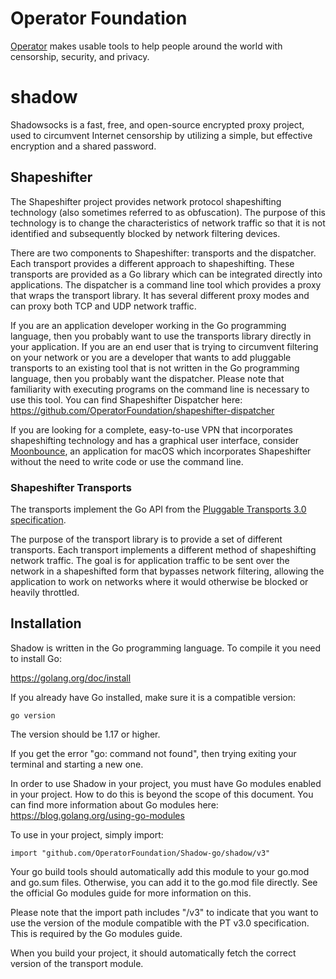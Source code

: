 # Operator Foundation

[Operator](https://operatorfoundation.org) makes usable tools to help people around the world with censorship, security, and privacy.

# shadow

Shadowsocks is a fast, free, and open-source encrypted proxy project, used to circumvent Internet censorship by utilizing a simple, but effective encryption and a shared password.

## Shapeshifter

The Shapeshifter project provides network protocol shapeshifting technology (also sometimes referred to as obfuscation). The purpose of this technology is to change the characteristics of network traffic so that it is not identified and subsequently blocked by network filtering devices.

There are two components to Shapeshifter: transports and the dispatcher. Each transport provides a different approach to shapeshifting. These transports are provided as a Go library which can be integrated directly into applications. The dispatcher is a command line tool which provides a proxy that wraps the transport library. It has several different proxy modes and can proxy both TCP and UDP network traffic.

If you are an application developer working in the Go programming language, then you probably want to use the transports library directly in your application. If you are an end user that is trying to circumvent filtering on your network or you are a developer that wants to add pluggable transports to an existing tool that is not written in the Go programming language, then you probably want the dispatcher. Please note that familiarity with executing programs on the command line is necessary to use this tool. You can find Shapeshifter Dispatcher here: <https://github.com/OperatorFoundation/shapeshifter-dispatcher>

If you are looking for a complete, easy-to-use VPN that incorporates shapeshifting technology and has a graphical user interface, consider [Moonbounce](https://github.com/OperatorFoundation/Moonbounce), an application for macOS which incorporates Shapeshifter without the need to write code or use the command line.

### Shapeshifter Transports
The transports implement the Go API from the [Pluggable Transports 3.0 specification](https://github.com/Pluggable-Transports/Pluggable-Transports-spec/blob/main/releases/PTSpecV3.0/Pluggable%20Transport%20Specification%20v3.0%20-%20Go%20Transport%20API%20v3.0.md).

The purpose of the transport library is to provide a set of different transports. Each transport implements a different method of shapeshifting network traffic. The goal is for application traffic to be sent over the network in a shapeshifted form that bypasses network filtering, allowing the application to work on networks where it would otherwise be blocked or heavily throttled.

## Installation
Shadow is written in the Go programming language. To compile it you need
to install Go:

<https://golang.org/doc/install>

If you already have Go installed, make sure it is a compatible version:

    go version

The version should be 1.17 or higher.

If you get the error "go: command not found", then trying exiting your terminal
and starting a new one.

In order to use Shadow in your project, you must have Go modules enabled in your project. How to do this is
beyond the scope of this document. You can find more information about Go modules here: <https://blog.golang.org/using-go-modules>

To use in your project, simply import:

    import "github.com/OperatorFoundation/Shadow-go/shadow/v3"
    
Your go build tools should automatically add this module to your go.mod and go.sum files. Otherwise, you can add it to the go.mod file directly. See the official Go modules guide for more information on this.    

Please note that the import path includes "/v3" to indicate that you want to use the version of the module compatible with the PT v3.0 specification. This is required by the Go modules guide.

When you build your project, it should automatically fetch the correct version of the transport module.
